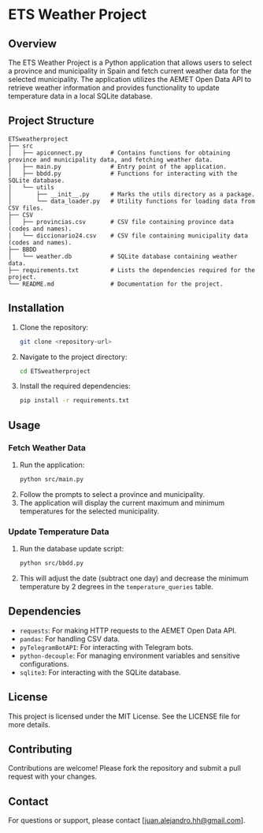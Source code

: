 # ETS Weather Project

## Overview
The ETS Weather Project is a Python application that allows users to select a province and municipality in Spain and fetch current weather data for the selected municipality. The application utilizes the AEMET Open Data API to retrieve weather information and provides functionality to update temperature data in a local SQLite database.

## Project Structure
```
ETSweatherproject
├── src
│   ├── apiconnect.py        # Contains functions for obtaining province and municipality data, and fetching weather data.
│   ├── main.py              # Entry point of the application.
│   ├── bbdd.py              # Functions for interacting with the SQLite database.
│   └── utils
│       ├── __init__.py      # Marks the utils directory as a package.
│       └── data_loader.py   # Utility functions for loading data from CSV files.
├── CSV
│   ├── provincias.csv       # CSV file containing province data (codes and names).
│   └── diccionario24.csv    # CSV file containing municipality data (codes and names).
├── BBDD
│   └── weather.db           # SQLite database containing weather data.
├── requirements.txt         # Lists the dependencies required for the project.
└── README.md                # Documentation for the project.
```

## Installation
1. Clone the repository:
   ```bash
   git clone <repository-url>
   ```
2. Navigate to the project directory:
   ```bash
   cd ETSweatherproject
   ```
3. Install the required dependencies:
   ```bash
   pip install -r requirements.txt
   ```

## Usage
### Fetch Weather Data
1. Run the application:
   ```bash
   python src/main.py
   ```
2. Follow the prompts to select a province and municipality.
3. The application will display the current maximum and minimum temperatures for the selected municipality.

### Update Temperature Data
1. Run the database update script:
   ```bash
   python src/bbdd.py
   ```
2. This will adjust the date (subtract one day) and decrease the minimum temperature by 2 degrees in the `temperature_queries` table.

## Dependencies
- `requests`: For making HTTP requests to the AEMET Open Data API.
- `pandas`: For handling CSV data.
- `pyTelegramBotAPI`: For interacting with Telegram bots.
- `python-decouple`: For managing environment variables and sensitive configurations.
- `sqlite3`: For interacting with the SQLite database.

## License
This project is licensed under the MIT License. See the LICENSE file for more details.

## Contributing
Contributions are welcome! Please fork the repository and submit a pull request with your changes.

## Contact
For questions or support, please contact [juan.alejandro.hh@gmail.com].